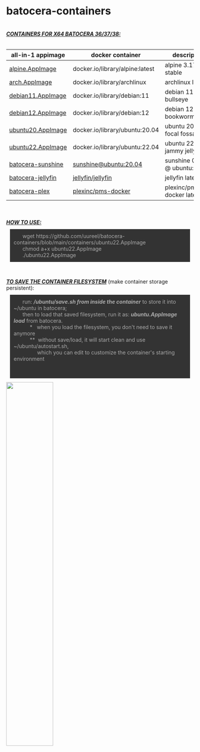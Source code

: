# batocera-containers
<html>
<body>
<!--<i>this repo provides appimaged podman containers<br>
for use inside x86_64 batocera 6/37<br></i>-->
<br>
  <b><i><u>CONTAINERS FOR X64 BATOCERA 36/37/38: </u></b></i><br>
<br>

| all-in-1 appimage | docker container | description |
| --- | --- | --- |
| [alpine.AppImage](./containers/alpine.AppImage) | docker.io/library/alpine:latest | alpine 3.17 stable |
| [arch.AppImage](./containers/arch.AppImage) | docker.io/library/archlinux | archlinux latest |
| [debian11.AppImage](./containers/debian11.AppImage) | docker.io/library/debian:11 | debian 11 bullseye |
| [debian12.AppImage](./containers/debian12.AppImage) | docker.io/library/debian:12 | debian 12 bookworm/jessie |
| [ubuntu20.AppImage](./containers/ubuntu.AppImage) | docker.io/library/ubuntu:20.04 | ubuntu 20.04 focal fossa |
| [ubuntu22.AppImage](./containers/ubuntu22.AppImage) | docker.io/library/ubuntu:22.04 | ubuntu 22.04 jammy jellyfish |
| [batocera-sunshine](https://batocera.pro/app/batocera-sunshine) | [sunshine@ubuntu:20.04](https://github.com/LizardByte/Sunshine) | sunshine 0.20.0 @ ubuntu:20.04 |
| [batocera-jellyfin](https://batocera.pro/app/batocera-jellyfin) | [jellyfin/jellyfin](https://hub.docker.com/r/jellyfin/jellyfin) | jellyfin latest |
| [batocera-plex](https://batocera.pro/app/batocera-plex) | [plexinc/pms-docker](https://hub.docker.com/r/plexinc/pms-docker) | plexinc/pms-docker latest |

<br>
<br>
<b><i><u>HOW TO USE: </u></b></i>
<p style="background:#333;color:#ababab;padding:10px;margin:10px;">
&nbsp;&nbsp;&nbsp;&nbsp;&nbsp;  wget https://github.com/uureel/batocera-containers/blob/main/containers/ubuntu22.AppImage<br>
&nbsp;&nbsp;&nbsp;&nbsp;&nbsp;  chmod a+x ubuntu22.AppImage<br>
&nbsp;&nbsp;&nbsp;&nbsp;&nbsp;  ./ubuntu22.AppImage<br>
</p>
<br>
<br>
<b><i><u>TO SAVE THE CONTAINER FILESYSTEM</u></b></i> (make container storage persistent): 
<p style="background:#333;color:#ababab;padding:10px;margin:10px;">
  &nbsp;&nbsp;&nbsp;&nbsp;&nbsp;  run: <i><b>/ubuntu/save.sh from inside the container</b></i> to store it into ~/ubuntu in batocera;<br>
&nbsp;&nbsp;&nbsp;&nbsp;&nbsp;  then to load that saved filesystem, run it as: <i><b>ubuntu.AppImage load</b></i> from batocera.<br>
&nbsp;&nbsp;&nbsp;&nbsp;&nbsp;&nbsp;&nbsp;&nbsp;&nbsp;&nbsp;  *&nbsp;&nbsp; when you load the filesystem, you don't need to save it anymore <br>
&nbsp;&nbsp;&nbsp;&nbsp;&nbsp;&nbsp;&nbsp;&nbsp;&nbsp;&nbsp;  **&nbsp; without save/load, it will start clean and use ~/ubuntu/autostart.sh, <br>
&nbsp;&nbsp;&nbsp;&nbsp;&nbsp;&nbsp;&nbsp;&nbsp;&nbsp;&nbsp;  &nbsp;&nbsp;&nbsp;&nbsp; which you can edit to customize the container's starting environment <br>
<br>
<br>
</p>
<img src=https://user-images.githubusercontent.com/116395185/230185360-c6665b15-4031-4643-bfc7-dc5b7ce214d7.png style="width: 50%; height: 50%;"></img>
</body>
</html>
